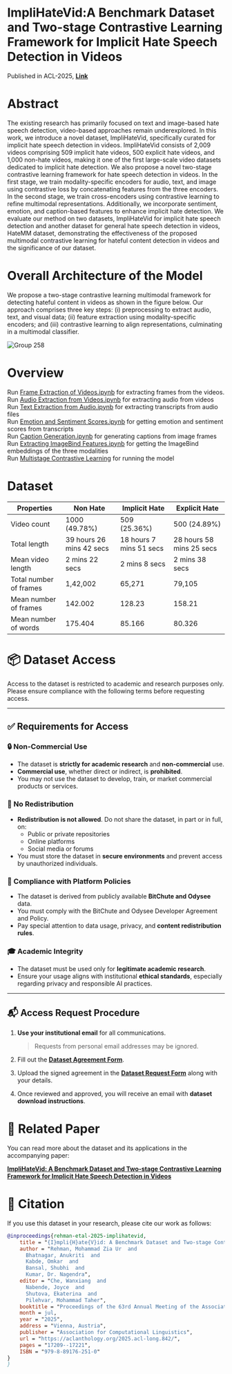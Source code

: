 # ImpliHateVid:A Benchmark Dataset and Two-stage Contrastive Learning Framework for Implicit Hate Speech Detection in Videos
Published in ACL-2025, **[Link](https://aclanthology.org/2025.acl-long.842/)**  

# Abstract
The existing research has primarily focused on text and image-based hate speech detection, video-based approaches remain underexplored. In this work, we introduce a novel dataset, ImpliHateVid, specifically curated for implicit hate speech detection in videos. ImpliHateVid consists of 2,009 videos comprising 509 implicit hate videos, 500 explicit hate videos, and 1,000 non-hate videos, making it one of the first large-scale video datasets dedicated to implicit hate detection. We also propose a novel two-stage contrastive learning framework for hate speech detection in videos. In the first stage, we train modality-specific encoders for audio, text, and image using contrastive loss by concatenating features from the three encoders. In the second stage, we train cross-encoders using contrastive learning to refine multimodal representations. Additionally, we incorporate sentiment, emotion, and caption-based features to enhance implicit hate detection. We evaluate our method on two datasets, ImpliHateVid for implicit hate speech detection and another dataset for general hate speech detection in videos, HateMM dataset, demonstrating the effectiveness of the proposed multimodal contrastive learning for hateful content detection in videos and the significance of our dataset.

# Overall Architecture of the Model
We propose a two-stage contrastive learning multimodal framework for detecting hateful content in videos as shown in the figure below. Our approach comprises three key steps: (i) preprocessing to extract audio, text, and visual data; (ii) feature extraction using modality-specific encoders; and (iii) contrastive learning to align representations, culminating in a multimodal classifier.

![Group 258](https://github.com/user-attachments/assets/39361ac4-ff62-4e15-99b1-2024bbcc7c73)

# Overview
Run [Frame Extraction of Videos.ipynb](https://github.com/videohatespeech/Implicit_Video_Hate/blob/main/Codes/Frame%20Extraction%20of%20Videos.ipynb) for extracting frames from the videos.</br>
Run [Audio Extraction from Videos.ipynb](https://github.com/videohatespeech/Implicit_Video_Hate/blob/main/Codes/Audio%20Extraction%20from%20Videos.ipynb) for extracting audio from videos</br>
Run [Text Extraction from Audio.ipynb](https://github.com/videohatespeech/Implicit_Video_Hate/blob/main/Codes/Text%20Extraction%20from%20Audio.ipynb) for extracting transcripts from audio files</br>
Run [Emotion and Sentiment Scores.ipynb](https://github.com/videohatespeech/Implicit_Video_Hate/blob/main/Codes/Emotion%20and%20Sentiment%20Scores.ipynb) for getting emotion and sentiment scores from transcripts</br>
Run [Caption Generation.ipynb](https://github.com/videohatespeech/Implicit_Video_Hate/blob/main/Codes/Caption%20Generation.ipynb) for generating captions from image frames</br>
Run [Extracting ImageBind Features.ipynb](https://github.com/videohatespeech/Implicit_Video_Hate/blob/main/Codes/Extracting%20ImageBind%20Features.ipynb) for getting the ImageBind embeddings of the three modalities</br>
Run [Multistage Contrastive Learning](https://github.com/videohatespeech/Implicit_Video_Hate/blob/main/Codes/Multistage%20Contrastive%20Learning.ipynb) for running the model

# Dataset 

| Properties  | Non Hate | Implicit Hate | Explicit Hate |
| ------------- | ------------- | ------------- | ------------- |
| Video count  | 1000 (49.78%)  | 509 (25.36%) | 500 (24.89%) |
| Total length  | 39 hours 26 mins 42 secs  | 18 hours 7 mins 51 secs | 28 hours 58 mins 25 secs |
| Mean video length | 2 mins 22 secs | 2 mins 8 secs | 2 mins 38 secs |
| Total number of frames | 1,42,002 | 65,271 | 79,105 |
| Mean number of frames | 142.002 | 128.23 | 158.21 |
| Mean number of words | 175.404 | 85.166 | 80.326 |

# 📦 Dataset Access

Access to the dataset is restricted to academic and research purposes only. Please ensure compliance with the following terms before requesting access.

---

## ✅ Requirements for Access

### 🔒 Non-Commercial Use
- The dataset is **strictly for academic research** and **non-commercial** use.
- **Commercial use**, whether direct or indirect, is **prohibited**.
- You may not use the dataset to develop, train, or market commercial products or services.

### 🚫 No Redistribution
- **Redistribution is not allowed**. Do not share the dataset, in part or in full, on:
  - Public or private repositories
  - Online platforms
  - Social media or forums
- You must store the dataset in **secure environments** and prevent access by unauthorized individuals.

### 📜 Compliance with Platform Policies
- The dataset is derived from publicly available **BitChute and Odysee** data.
- You must comply with the BitChute and Odysee Developer Agreement and Policy.
- Pay special attention to data usage, privacy, and **content redistribution rules**.

### 🎓 Academic Integrity
- The dataset must be used only for **legitimate academic research**.
- Ensure your usage aligns with institutional **ethical standards**, especially regarding privacy and responsible AI practices.

---

## 📬 Access Request Procedure

1. **Use your institutional email** for all communications.  
   > Requests from personal email addresses may be ignored.

2. Fill out the **[Dataset Agreement Form](https://docs.google.com/document/d/1Cb_f-xhOobgpnn_u2lOB6_m1lCHlDNCt/edit)**.

3. Upload the signed agreement in the **[Dataset Request Form](https://docs.google.com/forms/d/1UTItZLZXqZ7h_dT73wBk8YDkMRtKItUBYV8zznsiRKk/edit)** along with your details.

4. Once reviewed and approved, you will receive an email with **dataset download instructions**.

# 📄 Related Paper

You can read more about the dataset and its applications in the accompanying paper:

**[ImpliHateVid: A Benchmark Dataset and Two-stage Contrastive Learning Framework for Implicit Hate Speech Detection in Videos](https://aclanthology.org/2025.acl-long.842/)**  

# 📖 Citation

If you use this dataset in your research, please cite our work as follows:

```bibtex
@inproceedings{rehman-etal-2025-implihatevid,
    title = "{I}mpli{H}ate{V}id: A Benchmark Dataset and Two-stage Contrastive Learning Framework for Implicit Hate Speech Detection in Videos",
    author = "Rehman, Mohammad Zia Ur  and
      Bhatnagar, Anukriti  and
      Kabde, Omkar  and
      Bansal, Shubhi  and
      Kumar, Dr. Nagendra",
    editor = "Che, Wanxiang  and
      Nabende, Joyce  and
      Shutova, Ekaterina  and
      Pilehvar, Mohammad Taher",
    booktitle = "Proceedings of the 63rd Annual Meeting of the Association for Computational Linguistics (Volume 1: Long Papers)",
    month = jul,
    year = "2025",
    address = "Vienna, Austria",
    publisher = "Association for Computational Linguistics",
    url = "https://aclanthology.org/2025.acl-long.842/",
    pages = "17209--17221",
    ISBN = "979-8-89176-251-0"
}
}
